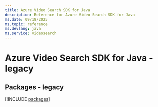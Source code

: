 ```yaml
---
title: Azure Video Search SDK for Java
description: Reference for Azure Video Search SDK for Java
ms.date: 09/18/2025
ms.topic: reference
ms.devlang: java
ms.service: videosearch
---
```

# Azure Video Search SDK for Java - legacy
## Packages - legacy
[!INCLUDE [packages](video-search-index.md)]